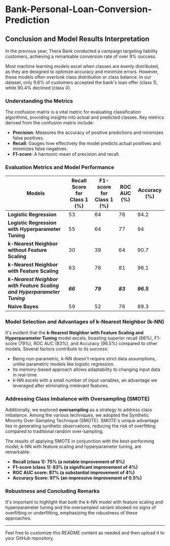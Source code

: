 # Bank-Personal-Loan-Conversion-Prediction

## Conclusion and Model Results Interpretation

In the previous year, Thera Bank conducted a campaign targeting liability customers, achieving a remarkable conversion rate of over 9% success.

Most machine learning models excel when classes are evenly distributed, as they are designed to optimize accuracy and minimize errors. However, these models often overlook class distribution or class balance. In our dataset, only 9.6% of customers accepted the bank's loan offer (class 1), while 90.4% declined (class 0).

### Understanding the Metrics

The confusion matrix is a vital metric for evaluating classification algorithms, providing insights into actual and predicted classes. Key metrics derived from the confusion matrix include:

- **Precision**: Measures the accuracy of positive predictions and minimizes false positives.
- **Recall**: Gauges how effectively the model predicts actual positives and minimizes false negatives.
- **F1-score**: A harmonic mean of precision and recall.

### Evaluation Metrics and Model Performance

| Models      | Recall Score for Class 1 (%) | F1-score for Class 1 (%) | ROC AUC (%) | Accuracy (%) |
|-------------|--------------------------|----------------------|-----|----|
| **Logistic Regression** | 53 | 64 | 76 | 94.2 |
| **Logistic Regression with Hyperparameter Tuning** | 55 | 64 | 77 | 94 |
| **k-Nearest Neighbor without Feature Scaling** | 30 | 39 | 64 | 90.7 |
| **k-Nearest Neighbor with Feature Scaling** | 63 | 76 | 81 | 96.1 |
| ***k-Nearest Neighbor with Feature Scaling and Hyperparameter Tuning*** | ***66*** | ***79***| ***83*** | ***96.5*** |
| **Naive Bayes** | 59 | 52 | 76 | 89.3 |

### Model Selection and Advantages of k-Nearest Neighbor (k-NN)

It's evident that the **k-Nearest Neighbor with Feature Scaling and Hyperparameter Tuning** model excels, boasting superior recall (66%), F1-score (79%), ROC AUC (83%), and Accuracy (96.5%) compared to other models. Several factors contribute to its success:

- Being non-parametric, k-NN doesn't require strict data assumptions, unlike parametric models like logistic regression.
- Its memory-based approach allows adaptability to changing input data in real-time.
- k-NN excels with a small number of input variables, an advantage we leveraged after eliminating irrelevant features.

### Addressing Class Imbalance with Oversampling (SMOTE)

Additionally, we explored **oversampling** as a strategy to address class imbalance. Among the various techniques, we adopted the Synthetic Minority Over-Sampling Technique (SMOTE). SMOTE's unique advantage lies in generating synthetic observations, reducing the risk of overfitting compared to traditional random over-sampling.

The results of applying SMOTE in conjunction with the best-performing model, k-NN with feature scaling and hyperparameter tuning, are remarkable:

* **Recall (class 1): 75% (a notable improvement of 9%)**
* **F1-score (class 1): 83% (a significant improvement of 4%)**
* **ROC AUC score: 87% (a substantial improvement of 4%)**
* **Accuracy Score: 97% (an impressive improvement of 0.5%)**

### Robustness and Concluding Remarks

It's important to highlight that both the k-NN model with feature scaling and hyperparameter tuning and the oversampled variant showed no signs of overfitting or underfitting, emphasizing the robustness of these approaches.

---

Feel free to customize this README content as needed and then upload it to your GitHub repository.
